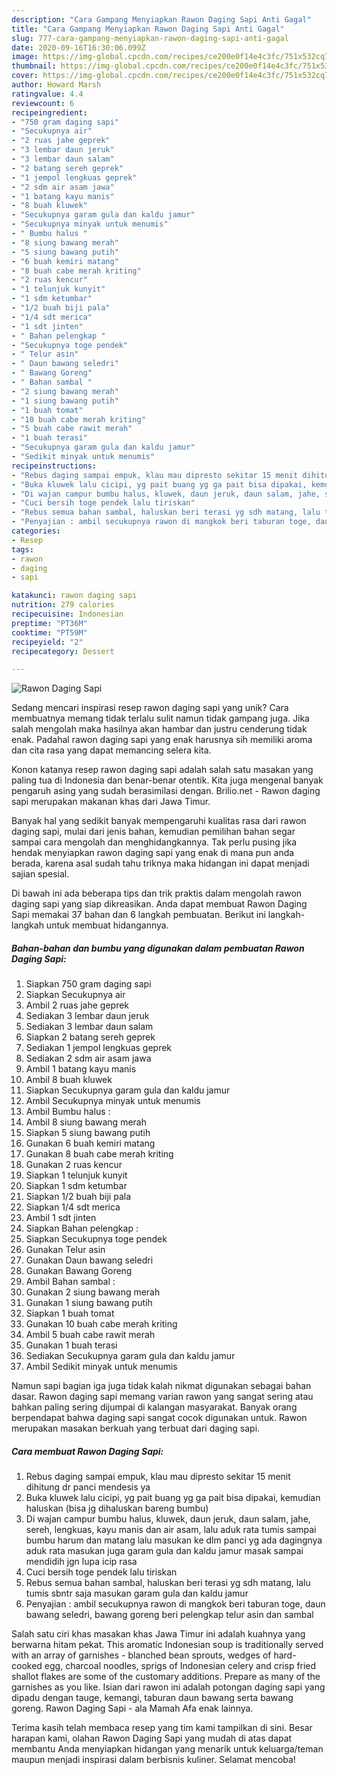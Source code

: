```yaml
---
description: "Cara Gampang Menyiapkan Rawon Daging Sapi Anti Gagal"
title: "Cara Gampang Menyiapkan Rawon Daging Sapi Anti Gagal"
slug: 777-cara-gampang-menyiapkan-rawon-daging-sapi-anti-gagal
date: 2020-09-16T16:30:06.099Z
image: https://img-global.cpcdn.com/recipes/ce200e0f14e4c3fc/751x532cq70/rawon-daging-sapi-foto-resep-utama.jpg
thumbnail: https://img-global.cpcdn.com/recipes/ce200e0f14e4c3fc/751x532cq70/rawon-daging-sapi-foto-resep-utama.jpg
cover: https://img-global.cpcdn.com/recipes/ce200e0f14e4c3fc/751x532cq70/rawon-daging-sapi-foto-resep-utama.jpg
author: Howard Marsh
ratingvalue: 4.4
reviewcount: 6
recipeingredient:
- "750 gram daging sapi"
- "Secukupnya air"
- "2 ruas jahe geprek"
- "3 lembar daun jeruk"
- "3 lembar daun salam"
- "2 batang sereh geprek"
- "1 jempol lengkuas geprek"
- "2 sdm air asam jawa"
- "1 batang kayu manis"
- "8 buah kluwek"
- "Secukupnya garam gula dan kaldu jamur"
- "Secukupnya minyak untuk menumis"
- " Bumbu halus "
- "8 siung bawang merah"
- "5 siung bawang putih"
- "6 buah kemiri matang"
- "8 buah cabe merah kriting"
- "2 ruas kencur"
- "1 telunjuk kunyit"
- "1 sdm ketumbar"
- "1/2 buah biji pala"
- "1/4 sdt merica"
- "1 sdt jinten"
- " Bahan pelengkap "
- "Secukupnya toge pendek"
- " Telur asin"
- " Daun bawang seledri"
- " Bawang Goreng"
- " Bahan sambal "
- "2 siung bawang merah"
- "1 siung bawang putih"
- "1 buah tomat"
- "10 buah cabe merah kriting"
- "5 buah cabe rawit merah"
- "1 buah terasi"
- "Secukupnya garam gula dan kaldu jamur"
- "Sedikit minyak untuk menumis"
recipeinstructions:
- "Rebus daging sampai empuk, klau mau dipresto sekitar 15 menit dihitung dr panci mendesis ya"
- "Buka kluwek lalu cicipi, yg pait buang yg ga pait bisa dipakai, kemudian haluskan (bisa jg dihaluskan bareng bumbu)"
- "Di wajan campur bumbu halus, kluwek, daun jeruk, daun salam, jahe, sereh, lengkuas, kayu manis dan air asam, lalu aduk rata tumis sampai bumbu harum dan matang lalu masukan ke dlm panci yg ada dagingnya aduk rata masukan juga garam gula dan kaldu jamur masak sampai mendidih jgn lupa icip rasa"
- "Cuci bersih toge pendek lalu tiriskan"
- "Rebus semua bahan sambal, haluskan beri terasi yg sdh matang, lalu tumis sbntr saja masukan garam gula dan kaldu jamur"
- "Penyajian : ambil secukupnya rawon di mangkok beri taburan toge, daun bawang seledri, bawang goreng beri pelengkap telur asin dan sambal"
categories:
- Resep
tags:
- rawon
- daging
- sapi

katakunci: rawon daging sapi 
nutrition: 279 calories
recipecuisine: Indonesian
preptime: "PT36M"
cooktime: "PT59M"
recipeyield: "2"
recipecategory: Dessert

---
```



![Rawon Daging Sapi](https://img-global.cpcdn.com/recipes/ce200e0f14e4c3fc/751x532cq70/rawon-daging-sapi-foto-resep-utama.jpg)

Sedang mencari inspirasi resep rawon daging sapi yang unik? Cara membuatnya memang tidak terlalu sulit namun tidak gampang juga. Jika salah mengolah maka hasilnya akan hambar dan justru cenderung tidak enak. Padahal rawon daging sapi yang enak harusnya sih memiliki aroma dan cita rasa yang dapat memancing selera kita.

Konon katanya resep rawon daging sapi adalah salah satu masakan yang paling tua di Indonesia dan benar-benar otentik. Kita juga mengenal banyak pengaruh asing yang sudah berasimilasi dengan. Brilio.net - Rawon daging sapi merupakan makanan khas dari Jawa Timur.

Banyak hal yang sedikit banyak mempengaruhi kualitas rasa dari rawon daging sapi, mulai dari jenis bahan, kemudian pemilihan bahan segar sampai cara mengolah dan menghidangkannya. Tak perlu pusing jika hendak menyiapkan rawon daging sapi yang enak di mana pun anda berada, karena asal sudah tahu triknya maka hidangan ini dapat menjadi sajian spesial.


Di bawah ini ada beberapa tips dan trik praktis dalam mengolah rawon daging sapi yang siap dikreasikan. Anda dapat membuat Rawon Daging Sapi memakai 37 bahan dan 6 langkah pembuatan. Berikut ini langkah-langkah untuk membuat hidangannya.

<!--inarticleads1-->

##### Bahan-bahan dan bumbu yang digunakan dalam pembuatan Rawon Daging Sapi:

1. Siapkan 750 gram daging sapi
1. Siapkan Secukupnya air
1. Ambil 2 ruas jahe geprek
1. Sediakan 3 lembar daun jeruk
1. Sediakan 3 lembar daun salam
1. Siapkan 2 batang sereh geprek
1. Sediakan 1 jempol lengkuas geprek
1. Sediakan 2 sdm air asam jawa
1. Ambil 1 batang kayu manis
1. Ambil 8 buah kluwek
1. Siapkan Secukupnya garam gula dan kaldu jamur
1. Ambil Secukupnya minyak untuk menumis
1. Ambil  Bumbu halus :
1. Ambil 8 siung bawang merah
1. Siapkan 5 siung bawang putih
1. Gunakan 6 buah kemiri matang
1. Gunakan 8 buah cabe merah kriting
1. Gunakan 2 ruas kencur
1. Siapkan 1 telunjuk kunyit
1. Siapkan 1 sdm ketumbar
1. Siapkan 1/2 buah biji pala
1. Siapkan 1/4 sdt merica
1. Ambil 1 sdt jinten
1. Siapkan  Bahan pelengkap :
1. Siapkan Secukupnya toge pendek
1. Gunakan  Telur asin
1. Gunakan  Daun bawang seledri
1. Gunakan  Bawang Goreng
1. Ambil  Bahan sambal :
1. Gunakan 2 siung bawang merah
1. Gunakan 1 siung bawang putih
1. Siapkan 1 buah tomat
1. Gunakan 10 buah cabe merah kriting
1. Ambil 5 buah cabe rawit merah
1. Gunakan 1 buah terasi
1. Sediakan Secukupnya garam gula dan kaldu jamur
1. Ambil Sedikit minyak untuk menumis


Namun sapi bagian iga juga tidak kalah nikmat digunakan sebagai bahan dasar. Rawon daging sapi memang varian rawon yang sangat sering atau bahkan paling sering dijumpai di kalangan masyarakat. Banyak orang berpendapat bahwa daging sapi sangat cocok digunakan untuk. Rawon merupakan masakan berkuah yang terbuat dari daging sapi. 

<!--inarticleads2-->

##### Cara membuat Rawon Daging Sapi:

1. Rebus daging sampai empuk, klau mau dipresto sekitar 15 menit dihitung dr panci mendesis ya
1. Buka kluwek lalu cicipi, yg pait buang yg ga pait bisa dipakai, kemudian haluskan (bisa jg dihaluskan bareng bumbu)
1. Di wajan campur bumbu halus, kluwek, daun jeruk, daun salam, jahe, sereh, lengkuas, kayu manis dan air asam, lalu aduk rata tumis sampai bumbu harum dan matang lalu masukan ke dlm panci yg ada dagingnya aduk rata masukan juga garam gula dan kaldu jamur masak sampai mendidih jgn lupa icip rasa
1. Cuci bersih toge pendek lalu tiriskan
1. Rebus semua bahan sambal, haluskan beri terasi yg sdh matang, lalu tumis sbntr saja masukan garam gula dan kaldu jamur
1. Penyajian : ambil secukupnya rawon di mangkok beri taburan toge, daun bawang seledri, bawang goreng beri pelengkap telur asin dan sambal


Salah satu ciri khas masakan khas Jawa Timur ini adalah kuahnya yang berwarna hitam pekat. This aromatic Indonesian soup is traditionally served with an array of garnishes - blanched bean sprouts, wedges of hard-cooked egg, charcoal noodles, sprigs of Indonesian celery and crisp fried shallot flakes are some of the customary additions. Prepare as many of the garnishes as you like. Isian dari rawon ini adalah potongan daging sapi yang dipadu dengan tauge, kemangi, taburan daun bawang serta bawang goreng. Rawon Daging Sapi - ala Mamah Afa enak lainnya. 

Terima kasih telah membaca resep yang tim kami tampilkan di sini. Besar harapan kami, olahan Rawon Daging Sapi yang mudah di atas dapat membantu Anda menyiapkan hidangan yang menarik untuk keluarga/teman maupun menjadi inspirasi dalam berbisnis kuliner. Selamat mencoba!
